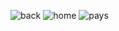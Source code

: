 
![back](https://github.com/CherifChebbi/Pidev_Desktop/assets/101277386/9120bbf1-baeb-4085-a1da-3e9faf0e8ef8)
![home](https://github.com/CherifChebbi/Pidev_Desktop/assets/101277386/6e1ef4ed-6d31-4af7-b4f7-05c189cdab2e)
![pays](https://github.com/CherifChebbi/Pidev_Desktop/assets/101277386/887655b5-663e-4d8c-8509-eacbdf77721e)
